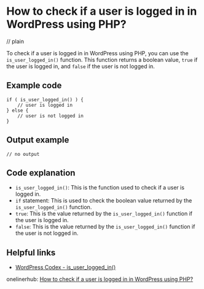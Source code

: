 # How to check if a user is logged in in WordPress using PHP?
// plain

To check if a user is logged in in WordPress using PHP, you can use the `is_user_logged_in()` function. This function returns a boolean value, `true` if the user is logged in, and `false` if the user is not logged in.

## Example code

```
if ( is_user_logged_in() ) {
    // user is logged in
} else {
    // user is not logged in
}
```

## Output example

```
// no output
```

## Code explanation

- `is_user_logged_in()`: This is the function used to check if a user is logged in.
- `if` statement: This is used to check the boolean value returned by the `is_user_logged_in()` function.
- `true`: This is the value returned by the `is_user_logged_in()` function if the user is logged in.
- `false`: This is the value returned by the `is_user_logged_in()` function if the user is not logged in.

## Helpful links
- [WordPress Codex - is_user_logged_in()](https://codex.wordpress.org/Function_Reference/is_user_logged_in)

onelinerhub: [How to check if a user is logged in in WordPress using PHP?](https://onelinerhub.com/php-wordpress/how-to-check-if-a-user-is-logged-in-in-wordpress-using-php)
